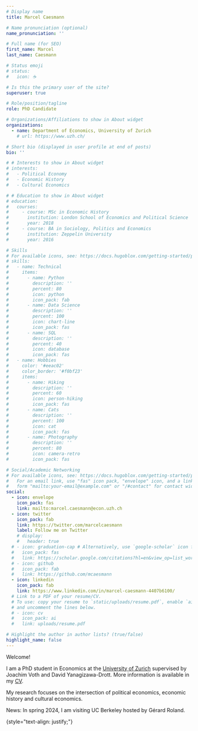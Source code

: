 ```yaml
---
# Display name
title: Marcel Caesmann

# Name pronunciation (optional)
name_pronunciation: ''

# Full name (for SEO)
first_name: Marcel
last_name: Caesmann

# Status emoji
# status:
#   icon: ☕️

# Is this the primary user of the site?
superuser: true

# Role/position/tagline
role: PhD Candidate 

# Organizations/Affiliations to show in About widget
organizations:
  - name: Department of Economics, University of Zurich
    # url: https://www.uzh.ch/

# Short bio (displayed in user profile at end of posts)
bio: ''

# # Interests to show in About widget
# interests:
#   - Political Economy
#   - Economic History
#   - Cultural Economics

# # Education to show in About widget
# education:
#   courses:
#     - course: MSc in Economic History
#       institution: London School of Economics and Political Science
#       year: 2018
#     - course: BA in Sociology, Politics and Economics
#       institution: Zeppelin University
#       year: 2016

# Skills
# For available icons, see: https://docs.hugoblox.com/getting-started/page-builder/#icons
# skills:
#   - name: Technical
#     items:
#       - name: Python
#         description: ''
#         percent: 80
#         icon: python
#         icon_pack: fab
#       - name: Data Science
#         description: ''
#         percent: 100
#         icon: chart-line
#         icon_pack: fas
#       - name: SQL
#         description: ''
#         percent: 40
#         icon: database
#         icon_pack: fas
#   - name: Hobbies
#     color: '#eeac02'
#     color_border: '#f0bf23'
#     items:
#       - name: Hiking
#         description: ''
#         percent: 60
#         icon: person-hiking
#         icon_pack: fas
#       - name: Cats
#         description: ''
#         percent: 100
#         icon: cat
#         icon_pack: fas
#       - name: Photography
#         description: ''
#         percent: 80
#         icon: camera-retro
#         icon_pack: fas

# Social/Academic Networking
# For available icons, see: https://docs.hugoblox.com/getting-started/page-builder/#icons
#   For an email link, use "fas" icon pack, "envelope" icon, and a link in the
#   form "mailto:your-email@example.com" or "/#contact" for contact widget.
social:
  - icon: envelope
    icon_pack: fas
    link: mailto:marcel.caesmann@econ.uzh.ch
  - icon: twitter
    icon_pack: fab
    link: https://twitter.com/marcelcaesmann
    label: Follow me on Twitter
    # display:
    #   header: true
  # - icon: graduation-cap # Alternatively, use `google-scholar` icon from `ai` icon pack
  #   icon_pack: fas
  #   link: https://scholar.google.com/citations?hl=en&view_op=list_works&gmla=AH70aAUwCQFlHQlCUXNUa7FGf-56fdHsDRklUZvBMbHRxu8FxOQPaL3aeV6oaL3bgMLv3BWk8Ih86PxVDaJp0g&user=9CKBkJYAAAAJ
  # - icon: github
  #   icon_pack: fab
  #   link: https://github.com/mcaesmann
  - icon: linkedin
    icon_pack: fab
    link: https://www.linkedin.com/in/marcel-caesmann-4407b6100/
  # Link to a PDF of your resume/CV.
  # To use: copy your resume to `static/uploads/resume.pdf`, enable `ai` icons in `params.yaml`,
  # and uncomment the lines below.
  # - icon: cv
  #   icon_pack: ai
  #   link: uploads/resume.pdf

# Highlight the author in author lists? (true/false)
highlight_name: false
---
```


Welcome!

I am a PhD student in Economics at the [University of Zurich](https://www.econ.uzh.ch/en.html) supervised by Joachim Voth and David Yanagizawa-Drott. More information is available in my [CV](uploads/resume.pdf).

My research focuses on the intersection of political economics, economic history and cultural economics.

News: In spring 2024, I am visiting UC Berkeley hosted by Gérard Roland.

{style="text-align: justify;"}
